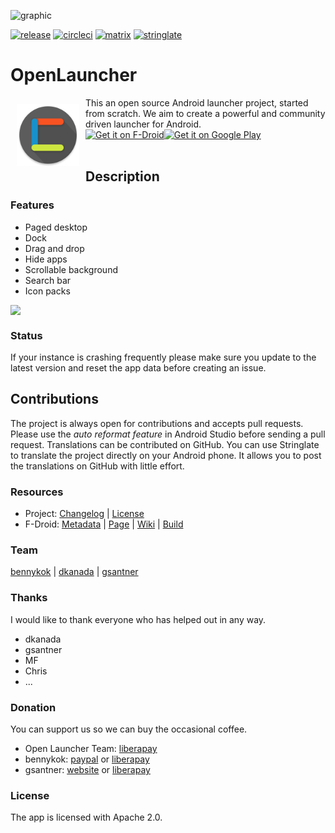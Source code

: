 ![graphic](https://raw.githubusercontent.com/OpenLauncherTeam/openlauncher-metadata-latest/master/en-US/featureGraphic.png)

[![release](https://img.shields.io/badge/release-0.5.8-blue.svg)](https://github.com/OpenLauncherTeam/openlauncher/releases)
[![circleci](https://circleci.com/gh/OpenLauncherTeam/openlauncher.svg?style=shield)](https://circleci.com/gh/OpenLauncherTeam/openlauncher)
[![matrix](https://img.shields.io/badge/chat-on%20matrix-blue.svg)](https://matrix.to/#/#openlauncher:matrix.org)
[![stringlate](https://img.shields.io/badge/stringlate-translate-green.svg)](https://lonamiwebs.github.io/stringlate/translate?git=https%3A%2F%2Fgithub.com%2FOpenLauncherTeam%2Fopenlauncher.git&name=OpenLauncher&web=https%3A%2F%2Fgithub.com%2FOpenLauncherTeam%2Fopenlauncher)

# OpenLauncher
<img src="/app/src/main/ic_launcher-web.png" align="left" width="100" hspace="10" vspace="10">
This an open source Android launcher project, started from scratch. We aim to create a powerful and community driven launcher for Android.

<div style="display:flex;">
<a href="https://f-droid.org/repository/browse/?fdid=com.benny.openlauncher">
    <img height="80" alt="Get it on F-Droid" src="https://f-droid.org/badge/get-it-on.png">
</a>
<a href="https://play.google.com/store/apps/details?id=com.benny.openlauncher">
    <img height="80" alt="Get it on Google Play" src="https://play.google.com/intl/en_us/badges/images/generic/en_badge_web_generic.png" />
</a>
</div>
</br>

## Description

### Features
  * Paged desktop
  * Dock
  * Drag and drop
  * Hide apps
  * Scrollable background
  * Search bar
  * Icon packs

<div style="display:flex;">
	<img src="https://raw.githubusercontent.com/OpenLauncherTeam/openlauncher-metadata-latest/master/en-US/screenshots.png">
</div>

### Status
If your instance is crashing frequently please make sure you update to the latest version and reset the app data before creating an issue.

## Contributions
The project is always open for contributions and accepts pull requests. Please use the _auto reformat feature_ in Android Studio before sending a pull request. Translations can be contributed on GitHub. You can use Stringlate to translate the project directly on your Android phone. It allows you to post the translations on GitHub with little effort.

### Resources
* Project: [Changelog](/CHANGELOG.md) | [License](/LICENSE)
* F-Droid: [Metadata](https://gitlab.com/fdroid/fdroiddata/blob/master/metadata/com.benny.openlauncher.txt) | [Page](https://f-droid.org/packages/com.benny.openlauncher/) | [Wiki](https://f-droid.org/wiki/page/com.benny.openlauncher) | [Build](https://f-droid.org/wiki/page/com.benny.openlauncher/lastbuild)
 
### Team
[bennykok](https://github.com/BennyKok) | [dkanada](https://github.com/dkanada) | [gsantner](https://gsantner.net/supportme?source=readme&project=openlauncher)

### Thanks
I would like to thank everyone who has helped out in any way.
* dkanada
* gsantner
* MF
* Chris
* ...

### Donation
You can support us so we can buy the occasional coffee.
* Open Launcher Team: [liberapay](https://liberapay.com/OpenLauncherTeam/donate)
* bennykok: [paypal](https://www.paypal.me/BennyKok) or [liberapay](https://liberapay.com/BennyKok/donate)
* gsantner: [website](https://gsantner.net/supportme?source=readme&project=openlauncher) or [liberapay](https://liberapay.com/gsantner/donate)

### License
The app is licensed with Apache 2.0.
